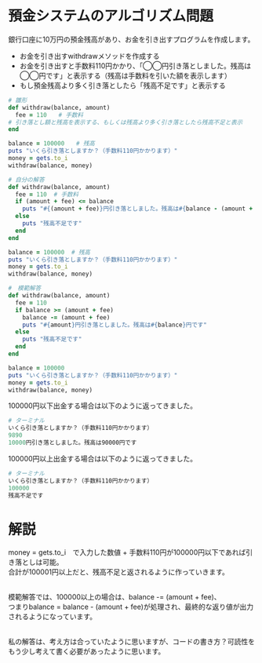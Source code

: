 # 預金システムのアルゴリズム問題
銀行口座に10万円の預金残高があり、お金を引き出すプログラムを作成します。
- お金を引き出すwithdrawメソッドを作成する
- お金を引き出すと手数料110円かかり、「◯◯円引き落としました。残高は◯◯円です」と表示する（残高は手数料を引いた額を表示します）
- もし預金残高より多く引き落としたら「残高不足です」と表示する

```ruby
# 雛形
def withdraw(balance, amount)
  fee = 110　　# 手数料
# 引き落とし額と残高を表示する、もしくは残高より多く引き落としたら残高不足と表示
end

balance = 100000　　# 残高
puts "いくら引き落としますか？（手数料110円かかります）"
money = gets.to_i
withdraw(balance, money)
```

```ruby
# 自分の解答
def withdraw(balance, amount)
  fee = 110  # 手数料
  if (amount + fee) <= balance
    puts "#{(amount + fee)}円引き落としました。残高は#{balance - (amount + fee)}円です"
  else
    puts "残高不足です"
  end
end

balance = 100000  # 残高
puts "いくら引き落としますか？（手数料110円かかります）"
money = gets.to_i
withdraw(balance, money)
```

```ruby
#　模範解答
def withdraw(balance, amount)
  fee = 110
  if balance >= (amount + fee)
    balance -= (amount + fee)
    puts "#{amount}円引き落としました。残高は#{balance}円です"
  else
    puts "残高不足です"
  end
end

balance = 100000
puts "いくら引き落としますか？（手数料110円かかります）"
money = gets.to_i
withdraw(balance, money)
```

100000円以下出金する場合は以下のように返ってきました。
```ruby
# ターミナル
いくら引き落としますか？（手数料110円かかります）
9890
10000円引き落としました。残高は90000円です
```

100000円以上出金する場合は以下のように返ってきました。
```ruby
# ターミナル
いくら引き落としますか？（手数料110円かかります）
100000
残高不足です
```

# 解説
money = gets.to_i　で入力した数値 + 手数料110円が100000円以下であれば引き落としは可能。<br>
合計が100001円以上だと、残高不足と返されるように作っていきます。<br><br>

模範解答では、100000以上の場合は、balance -= (amount + fee)、<br>
つまりbalance = balance - (amount + fee)が処理され、最終的な返り値が出力されるようになっています。<br><br>

私の解答は、考え方は合っていたように思いますが、コードの書き方？可読性をもう少し考えて書く必要があったように思います。<br>
